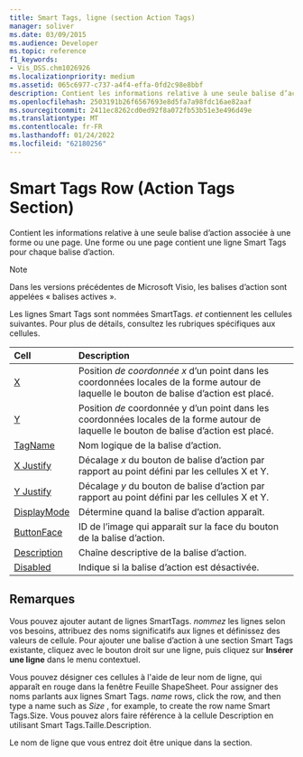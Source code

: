 ```yaml
---
title: Smart Tags, ligne (section Action Tags)
manager: soliver
ms.date: 03/09/2015
ms.audience: Developer
ms.topic: reference
f1_keywords:
- Vis_DSS.chm1026926
ms.localizationpriority: medium
ms.assetid: 065c6977-c737-a4f4-effa-0fd2c98e8bbf
description: Contient les informations relative à une seule balise d’action associée à une forme ou une page. Une forme ou une page contient une ligne Smart Tags pour chaque balise d’action.
ms.openlocfilehash: 2503191b26f6567693e8d5fa7a98fdc16ae82aaf
ms.sourcegitcommit: 2411ec8262cd0ed92f8a072fb53b51e3e496d49e
ms.translationtype: MT
ms.contentlocale: fr-FR
ms.lasthandoff: 01/24/2022
ms.locfileid: "62180256"
---
```

# <a name="smart-tags-row-action-tags-section"></a>Smart Tags Row (Action Tags Section)

Contient les informations relative à une seule balise d’action associée à une forme ou une page. Une forme ou une page contient une ligne Smart Tags pour chaque balise d’action.
  
> [!NOTE]
> Dans les versions précédentes de Microsoft Visio, les balises d’action sont appelées « balises actives ». 
  
Les lignes Smart Tags sont nommées SmartTags. *et*  contiennent les cellules suivantes. Pour plus de détails, consultez les rubriques spécifiques aux cellules. 
  
|**Cell**|**Description**|
|:-----|:-----|
|[X](x-cell-action-tags-section.md) <br/> |Position *de coordonnée x*  d’un point dans les coordonnées locales de la forme autour de laquelle le bouton de balise d’action est placé.  <br/> |
|[Y](y-cell-action-tags-section.md) <br/> |Position *de*  coordonnée y d’un point dans les coordonnées locales de la forme autour de laquelle le bouton de balise d’action est placé.  <br/> |
|[TagName](tagname-cell-action-tags-section.md) <br/> |Nom logique de la balise d’action.  <br/> |
|[X Justify](x-justify-cell-action-tags-section.md) <br/> |Décalage *x*  du bouton de balise d’action par rapport au point défini par les cellules X et Y.  <br/> |
|[Y Justify](y-justify-cell-action-tags-section.md) <br/> |Décalage *y*  du bouton de balise d’action par rapport au point défini par les cellules X et Y.  <br/> |
|[DisplayMode](displaymode-cell-action-tags-section.md) <br/> |Détermine quand la balise d’action apparaît.  <br/> |
|[ButtonFace](buttonface-cell-action-tags-section.md) <br/> |ID de l’image qui apparaît sur la face du bouton de la balise d’action.  <br/> |
|[Description](description-cell-action-tags-section.md) <br/> |Chaîne descriptive de la balise d’action.  <br/> |
|[Disabled](disabled-cell-action-tags-section.md) <br/> |Indique si la balise d’action est désactivée.  <br/> |
   
## <a name="remarks"></a>Remarques

 Vous pouvez ajouter autant de lignes SmartTags.  *nommez*  les lignes selon vos besoins, attribuez des noms significatifs aux lignes et définissez des valeurs de cellule. Pour ajouter une balise d’action à une section Smart Tags existante, cliquez avec le bouton droit sur une ligne, puis cliquez sur **Insérer une ligne** dans le menu contextuel. 
  
Vous pouvez désigner ces cellules à l'aide de leur nom de ligne, qui apparaît en rouge dans la fenêtre Feuille ShapeSheet. Pour assigner des noms parlants aux lignes Smart Tags. *name*  rows, click the row, and then type a name such as  *Size*  , for example, to create the row name Smart Tags.Size. Vous pouvez alors faire référence à la cellule Description en utilisant Smart Tags.Taille.Description. 
  
Le nom de ligne que vous entrez doit être unique dans la section.
  

